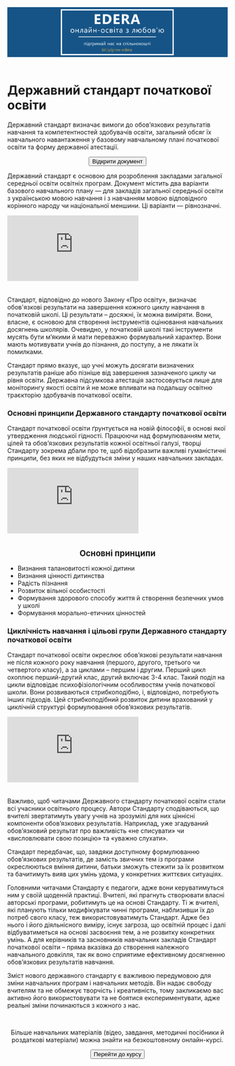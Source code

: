 <div align="center">
<a href="https://biggggidea.com/project/edera-onlajn-osvita-z-lyubovyu/" target="_blank"><img src="000.png" width="1000" /></a>
</div>
<br>

<h1>Державний стандарт початкової освіти</h1>

<p>Державний стандарт визначає вимоги до обов’язкових результатів навчання та компетентностей здобувачів освіти, загальний обсяг їх навчального навантаження у базовому навчальному плані початкової освіти та форму державної атестації.</p>

<p><center><a href="https://www.kmu.gov.ua/ua/npas/pro-zatverdzhennya-derzhavnogo-standartu-pochatkovoyi-osviti" target="_blank"><button type="button" class="btn btn-primary" aria-haspopup="true" aria-expanded="false">Відкрити документ</button></a></center></p>

<p>Державний стандарт є основою для розроблення закладами загальної середньої освіти освітніх програм. Документ містить два варіанти базового навчального плану — для закладів загальної середньої освіти з українською мовою навчання і з навчанням мовою відповідного корінного народу чи національної меншини. Ці варіанти — рівнозначні.</p>

<div class="embed-responsive embed-responsive-16by9">
<iframe class="embed-responsive-item" src="https://www.youtube.com/embed/oUCznDMsZzo" frameborder="0" allowfullscreen></iframe>
</div>
<br>

<p>Стандарт, відповідно до нового Закону «Про освіту», визначає обов'язкові результати на завершення кожного циклу навчання в початковій школі. Ці результати – досяжні, їх можна виміряти. Вони, власне, є основою для створення інструментів оцінювання навчальних досягнень школярів. Очевидно, у початковій школі такі інструменти мусять бути м’якими й мати переважно формувальний характер. Вони мають мотивувати учнів до пізнання, до поступу, а не лякати їх помилками.</p>
<p>Стандарт прямо вказує, що учні можуть досягати визначених результатів раніше або пізніше від завершення зазначеного циклу чи рівня освіти. Державна підсумкова атестація застосовується лише для моніторингу якості освіти й не може впливати на подальшу освітню траєкторію здобувачів початкової освіти.</p>

<h3>Основні принципи Державного стандарту початкової освіти</h3>

<p>Стандарт початкової освіти ґрунтується на новій філософії, в основі  якої утвердження людської гідності. Працюючи над формулюванням мети, цілей та обов’язкових результатів кожної освітньої галузі, творці Стандарту зокрема дбали про те, щоб відобразити важливі гуманістичні принципи, без яких не відбудуться зміни у наших навчальних закладах.</p>

<div class="embed-responsive embed-responsive-16by9">
<iframe class="embed-responsive-item" src="https://www.youtube.com/embed/V90zZxrh-JM" frameborder="0" allowfullscreen></iframe>
</div>
<br>
<p align="center"><span style=" font-size: 14pt;"><b>Основні принципи</b></span></p>
<ul>
	<li>Визнання талановитості кожної дитини</li>
	<li>Визнання цінності дитинства</li>
	<li>Радість пізнання</li>
	<li>Розвиток вільної особистості</li>
	<li>Формування здорового способу життя й створення безпечних умов у школі</li>
	<li>Формування морально-етичних цінностей</li>
</ul>

<h3>Циклічність навчання і цільові групи Державного стандарту початкової освіти</h3>

<p>Стандарт початкової освіти окреслює обов’язкові результати навчання не після кожного року навчання (першого, другого, третього чи четвертого класу), а за циклами – першим і другим. Перший цикл охоплює перший-другий клас, другий включає 3-4 клас. Такий поділ на цикли відповідає психофізіологічним особливостям учнів початкової школи. Вони розвиваються стрибкоподібно, і, відповідно, потребують інших підходів. Цей стрибкоподібний розвиток дитини врахований у циклічній структурі формулювання обов’язкових результатів.</p>

<div class="embed-responsive embed-responsive-16by9">
<iframe class="embed-responsive-item" src="https://www.youtube.com/embed/BcR0zL3XwyE" frameborder="0" allowfullscreen></iframe>
</div>
<br>
<p>Важливо, щоб читачами Державного стандарту початкової освіти стали всі учасники освітнього процесу. Автори Стандарту сподіваються, що вчителі звертатимуть увагу учнів на зрозумілі для них ціннісні компоненти обов’язкових результатів. Наприклад, уже згадуваний  обов’язковий результат про важливість «не списувати» чи «висловлювати свою позицію» та «уважно слухати».</p>

<p>Стандарт передбачає, що, завдяки доступному формулюванню обов’язкових результатів, де замість звичних тем із програми окреслюються вміння дитини, батьки зможуть стежити за їх розвитком та бачитимуть вияв цих умінь удома, у конкретних життєвих ситуаціях.</p>

<p>Головними читачами Стандарту є педагоги, адже вони керуватимуться ним у своїй щоденній практиці. Вчителі, які прагнуть створювати власні авторські програми, робитимуть це на основі Стандарту. Ті ж вчителі, які планують тільки модифікувати чинні програми, наблизивши їх до потреб свого класу, теж використовуватимуть Стандарт. Адже без нього і його діяльнісного виміру, існує загроза, що освітній процес і далі відбуватиметься на основі засвоєння тем, а не розвитку конкретних умінь. А для керівників та засновників навчальних закладів Стандарт початкової освіти – пряма вказівка до створення належного навчального довкілля, так як воно сприятиме ефективному досягненню обов’язкових результатів навчання.</p>

<p>Зміст нового державного стандарту є важливою передумовою для зміни навчальних програм і навчальних методів. Він надає свободу вчителям та не обмежує творчість і креативність, тому закликаємо вас активно його використовувати та не боятися експериментувати, адже реальні зміни починаються з кожного з нас.</p>

<div class="eoz-text">
	<br>
	<p align="center">Більше навчальних матеріалів (відео, завдання, методичні посібники й роздаткові матеріали) можна знайти на безкоштовному онлайн-курсі.</p>
<p><center><a href="https://courses.ed-era.com/courses/course-v1:MON-EDERA-OSVITORIA+ST101+st101/about" target="_blank"><button type="button" class="btn btn-primary" aria-haspopup="true" aria-expanded="false">Перейти до курсу</button></a></center></p>
</div>